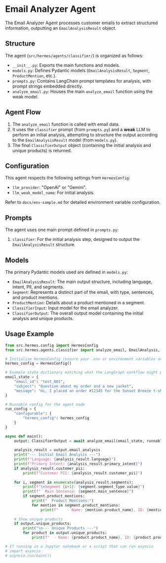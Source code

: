 # Email Analyzer Agent

The Email Analyzer Agent processes customer emails to extract structured information, outputting an `EmailAnalysisResult` object.

## Structure

The agent (`src/hermes/agents/classifier/`) is organized as follows:

- `__init__.py`: Exports the main functions and models.
- `models.py`: Defines Pydantic models (`EmailAnalysisResult`, `Segment`, `ProductMention`, etc.).
- `prompts.py`: Contains LangChain prompt templates for analysis, with prompt strings embedded directly.
- `analyze_email.py`: Houses the main `analyze_email` function using the weak model.

## Agent Flow

1.  The `analyze_email` function is called with email data.
2.  It uses the `classifier` prompt (from `prompts.py`) and a **weak** LLM to perform an initial analysis, attempting to structure the output according to the `EmailAnalysisResult` model (from `models.py`).
3.  The final `ClassifierOutput` object (containing the initial analysis and unique products) is returned.

## Configuration

This agent respects the following settings from `HermesConfig`:

- `llm_provider`: "OpenAI" or "Gemini".
- `llm_weak_model_name`: For initial analysis.

Refer to `docs/env-sample.md` for detailed environment variable configuration.

## Prompts

The agent uses one main prompt defined in `prompts.py`:

1.  `classifier`: For the initial analysis step, designed to output the `EmailAnalysisResult` structure.

## Models

The primary Pydantic models used are defined in `models.py`:

- `EmailAnalysisResult`: The main output structure, including language, intent, PII, and segments.
- `Segment`: Represents a distinct part of the email, with type, sentences, and product mentions.
- `ProductMention`: Details about a product mentioned in a segment.
- `ClassifierInput`: Input model for the email analyzer.
- `ClassifierOutput`: The overall output model containing the initial analysis and unique products.

## Usage Example

~~~python
from src.hermes.config import HermesConfig
from src.hermes.agents.classifier import analyze_email, EmailAnalysis, ClassifierOutput

# Initialize HermesConfig (ensure your .env or environment variables are set)
hermes_config = HermesConfig()

# Example state dictionary matching what the LangGraph workflow might provide
email_state = {
    "email_id": "test_001",
    "subject": "Question about my order and a new jacket",
    "message": "Hi, I placed an order #12345 for the Sunset Breeze t-shirt (SKU: TSH7890) yesterday. Can you confirm if it shipped? Also, I saw the new Urban Nomad jacket (JKT1234) online. What colors does it come in? Thanks, Jane Doe."
}

# Runnable config for the agent node
run_config = {
    "configurable": {
        "hermes_config": hermes_config
    }
}

async def main():
    output: ClassifierOutput = await analyze_email(email_state, runnable_config=run_config)
    
    analysis_result = output.email_analysis
    print("--- Initial Email Analysis ---")
    print(f"Language: {analysis_result.language}")
    print(f"Primary Intent: {analysis_result.primary_intent}")
    if analysis_result.customer_pii:
        print(f"Customer PII: {analysis_result.customer_pii}")
    
    for i, segment in enumerate(analysis_result.segments):
        print(f"\nSegment {i+1}: {segment.segment_type.value}")
        print(f"  Main Sentence: {segment.main_sentence}")
        if segment.product_mentions:
            print("  Product Mentions:")
            for mention in segment.product_mentions:
                print(f"    - Name: {mention.product_name}, ID: {mention.product_id}, Qty: {mention.quantity}")
    
    # Show unique products
    if output.unique_products:
        print("\n--- Unique Products ---")
        for product in output.unique_products:
            print(f"  - Name: {product.product_name}, ID: {product.product_id}, Qty: {product.quantity}")

# If running in a Jupyter notebook or a script that can run asyncio
# import asyncio
# asyncio.run(main()) 
~~~ 